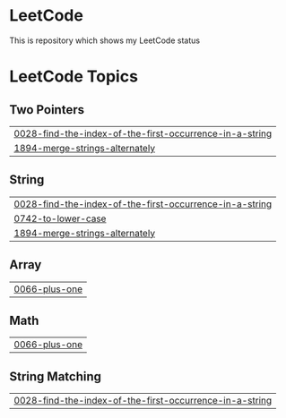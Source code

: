 # LeetCode
This is repository which shows my LeetCode status

<!---LeetCode Topics Start-->
# LeetCode Topics
## Two Pointers
|  |
| ------- |
| [0028-find-the-index-of-the-first-occurrence-in-a-string](https://github.com/Ephrame-A/LeetCode/tree/master/0028-find-the-index-of-the-first-occurrence-in-a-string) |
| [1894-merge-strings-alternately](https://github.com/Ephrame-A/LeetCode/tree/master/1894-merge-strings-alternately) |
## String
|  |
| ------- |
| [0028-find-the-index-of-the-first-occurrence-in-a-string](https://github.com/Ephrame-A/LeetCode/tree/master/0028-find-the-index-of-the-first-occurrence-in-a-string) |
| [0742-to-lower-case](https://github.com/Ephrame-A/LeetCode/tree/master/0742-to-lower-case) |
| [1894-merge-strings-alternately](https://github.com/Ephrame-A/LeetCode/tree/master/1894-merge-strings-alternately) |
## Array
|  |
| ------- |
| [0066-plus-one](https://github.com/Ephrame-A/LeetCode/tree/master/0066-plus-one) |
## Math
|  |
| ------- |
| [0066-plus-one](https://github.com/Ephrame-A/LeetCode/tree/master/0066-plus-one) |
## String Matching
|  |
| ------- |
| [0028-find-the-index-of-the-first-occurrence-in-a-string](https://github.com/Ephrame-A/LeetCode/tree/master/0028-find-the-index-of-the-first-occurrence-in-a-string) |
<!---LeetCode Topics End-->